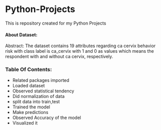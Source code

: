 # Python-Projects
This is repository created for my Python Projects
#### About Dataset:
Abstract: The dataset contains 19 attributes regarding ca cervix behavior risk with class label is ca_cervix with 1 and 0 as values 
which means the respondent with and without ca cervix, respectively.


### Table Of Contents:
* Related packages imported
* Loaded dataset
* Observed statistical tendency
* Did normalization of data
* split data into train,test 
* Trained the model
* Make predictions
* Observed Accuracy of the model
* Visualized it
